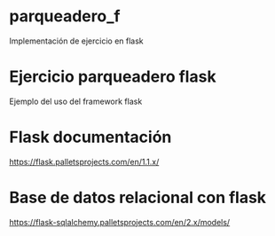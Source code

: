 # parqueadero_f
Implementación de ejercicio en flask

# Ejercicio parqueadero flask
Ejemplo del uso del framework flask

# Flask documentación
https://flask.palletsprojects.com/en/1.1.x/

# Base de datos relacional con flask
https://flask-sqlalchemy.palletsprojects.com/en/2.x/models/
